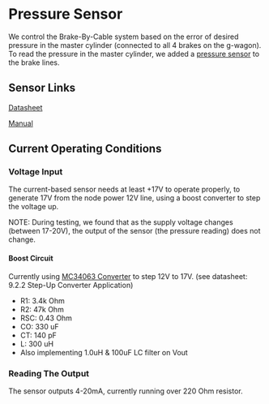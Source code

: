 # Pressure Sensor

We control the Brake-By-Cable system based on the error of desired
pressure in the master cylinder (connected to all 4 brakes on the
g-wagon). To read the pressure in the master cylinder, we added a
[pressure sensor] to the brake lines.

## Sensor Links

[Datasheet]

[Manual]

## Current Operating Conditions

### Voltage Input

The current-based sensor needs at least +17V to operate properly, to
generate 17V from the node power 12V line, using a boost converter to
step the voltage up.

NOTE: During testing, we found that as the supply voltage changes
(between 17-20V), the output of the sensor (the pressure reading) does
not change.

#### Boost Circuit

Currently using [MC34063 Converter] to step 12V to 17V. (see datasheet:
9.2.2 Step-Up Converter Application)

- R1: 3.4k Ohm
- R2: 47k Ohm
- RSC: 0.43 Ohm
- CO: 330 uF
- CT: 140 pF
- L: 300 uH
- Also implementing 1.0uH & 100uF LC filter on Vout

### Reading The Output

The sensor outputs 4-20mA, currently running over 220 Ohm resistor.

[datasheet]: https://www.instrumart.com/assets/Keller-Preciseline-datasheet.pdf
[manual]: https://www.instrumart.com/assets/Keller-transmitter-manual.pdf
[mc34063 converter]: https://www.ti.com/lit/ds/symlink/mc34063a.pdf?ts=1707659498761&ref_url=https%253A%252F%252Fwww.mouser.it%252F
[pressure sensor]: https://www.instrumart.com/products/34150/keller-preciseline-high-accuracy-pressure-transmitter
